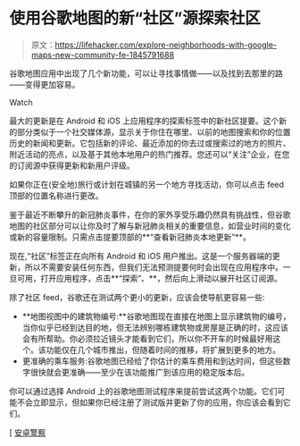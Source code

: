 # 使用谷歌地图的新“社区”源探索社区

> 原文：<https://lifehacker.com/explore-neighborhoods-with-google-maps-new-community-fe-1845791688>

谷歌地图应用中出现了几个新功能，可以让寻找事情做——以及找到去那里的路——变得更加容易。

Watch

最大的更新是在 Android 和 iOS 上应用程序的探索标签中的新社区提要。这个新的部分类似于一个社交媒体源，显示关于你住在哪里、以前的地图搜索和你的位置历史的新闻和更新。它包括新的评论、最近添加的你去过或搜索过的地方的照片、附近活动的亮点，以及基于其他本地用户的热门推荐。您还可以“关注”企业，在您的订阅源中获得更新和新用户评级。

如果你正在(安全地)旅行或计划在城镇的另一个地方寻找活动，你可以点击 feed 顶部的位置名称进行更改。

鉴于最近不断攀升的新冠肺炎事件，在你的家外享受乐趣仍然具有挑战性，但谷歌地图的社区部分可以让你及时了解与新冠肺炎相关的重要信息，如营业时间的变化或新的容量限制。只需点击提要顶部的**“查看新冠肺炎本地更新”**。

现在,“社区”标签正在向所有 Android 和 iOS 用户推出。这是一个服务器端的更新，所以不需要安装任何东西，但我们无法预测提要何时会出现在应用程序中。一旦可用，打开应用程序，点击**“探索”、**，然后向上滑动以展开社区订阅源。

除了社区 feed，谷歌还在测试两个更小的更新，应该会使导航更容易一些:

*   **地图视图中的建筑物编号:**谷歌地图现在直接在地图上显示建筑物的编号，当你似乎已经到达目的地，但无法辨别哪栋建筑物或房屋是正确的时，这应该会有所帮助。你必须拉近镜头才能看到它们，所以你不开车的时候最好用这个。该功能仅在几个城市推出，但随着时间的推移，将扩展到更多的地方。
*   更准确的乘车服务:谷歌地图已经给了你估计的乘车费用和到达时间，但这些数字很快就会更准确——至少在该功能推广到该应用的稳定版本后。

你可以通过选择 Android 上的谷歌地图测试程序来提前尝试这两个功能。它们可能不会立即显示，但如果你已经注册了测试版并更新了你的应用，你应该会看到它们。

[ [安卓警察](https://www.androidpolice.com/2020/12/02/google-maps-is-getting-better-ride-share-integration-crosswalk-markers-and-building-numbers/)